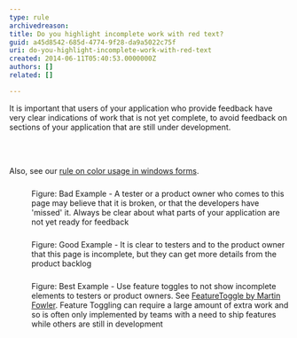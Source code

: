 ```yaml
---
type: rule
archivedreason: 
title: Do you highlight incomplete work with red text?
guid: a45d8542-685d-4774-9f28-da9a5022c75f
uri: do-you-highlight-incomplete-work-with-red-text
created: 2014-06-11T05:40:53.0000000Z
authors: []
related: []

---
```



<p><span>It is important that users of your application who provide feedback 
have very clear indications of work that is not yet complete, to avoid 
feedback on sections of your application that are still under 
development.</span></p>
<br><excerpt class='endintro'></excerpt><br>
<p>Also, see our <a href="http&#58;//www.ssw.com.au/ssw/Standards/rules/rulestobetterwindowsforms.aspx#RedYellowDesigner">rule on color usage in windows forms</a>.</p><dl class="badImage"><dt><img src="http&#58;//skunk/ssw/Standards/Rules/Images/bad-incomplete-work.jpg" alt="" style="margin&#58;5px;" /></dt><dd>Figure&#58; Bad Example - A tester or a product 
owner who comes to this page may believe that it is broken, or that the 
developers have 'missed' it. Always be clear about what parts of your 
application are not yet ready for feedback</dd></dl><dl class="goodImage"><dt><img src="http&#58;//skunk/ssw/Standards/Rules/Images/good-incomplete-work.jpg" alt="" style="margin&#58;5px;" /></dt><dd>Figure&#58; Good Example - It is clear to testers 
and to the product owner that this page is incomplete, but they can get 
more details from the product backlog</dd></dl><dl class="goodImage"><dt><img src="http&#58;//skunk/ssw/Standards/Rules/Images/best-incomplete-work.jpg" alt="" style="margin&#58;5px;" /></dt><dd>Figure&#58; Best Example - Use feature toggles to not show incomplete elements to testers or product owners. See <a target="_blank" href="http&#58;//martinfowler.com/bliki/FeatureToggle.html">FeatureToggle by Martin Fowler</a>.
 Feature Toggling can require a large amount of extra work and so is 
often only implemented by teams with a need to ship features while 
others are still in development</dd></dl>


